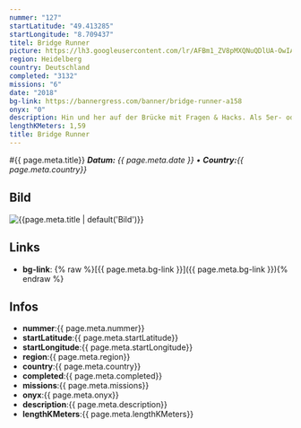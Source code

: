 ```yaml
---
nummer: "127"
startLatitude: "49.413285"
startLongitude: "8.709437"
titel: Bridge Runner
picture: https://lh3.googleusercontent.com/lr/AFBm1_ZV8pMXQNuQDlUA-OwIAYzdTc6P1t_w77Mhi5uHIh4WT0LbwyF3zcXXnR-tO2gOl9GG9yzsiN2twhiTmYIkHyy7WKlxDKD7FYDh4pboYqYmVaxtDYeG0pTqp5mIQUdCRKBbLb3Q9asjZfiApVBBLQqEsTN4fkhOB_TUA9CPGfuulw9f_6Xx9Lj-WUsy5L8xnk5H0zlThQFGYcyI3ogU_Un_Q6M6vqShRl2BopaBxyh1SAcoVeYFK0slDZ_ihZkx-KpG8j8BwrkCoR-drLWoj6ifKQS1-eA2O4b2Qka4nHHgg1t8eMg2ivLoUTaKTfVTxR_iBWB4HkrZMbguNV-uXFZWPNvSEEKrYUYtkErTSEDYrjsXPwUQKEeAfgTve-XdoMEa68nXkrU5R4VAZPO0up5uEic6oPBzYFthxtTzMs_SVlF194ndl8K6N_BlxoGokdMnhP1Q0IsfIHHJLzkFCj5pF0SGTXCCZGGcvmVNZI7oicse-_U6czE-PKh04pRCU1v_4vqR1Jn7yENBIHbfPVpixHZeyNWTKY2lY4lxsVFLBkFLdeU8WoJM_s9qJ-nAb-5vjRixAoI9kE02daNwYvUIpD9HWsQW12Q9F_nleKjicrMQP6LXbY3Karc1rK2Om1Y36Lyx0lfSTq_3a6Ba5--lFxh0W1ZllkkF64TnLtJZXpfVu29YwtWLivqGlpXFtS0SGAuWBC3fICRtYkIDJfOwPEnrK7MnuyIPdmmpGXWka6kUtwVfw_S9ZsovCV4NFUcsiVMNgPfN7lsYo047ZAlnA3krgO3ULXhYTf6SZbj8YxUmImc_fEeLEX-SVwIT6YkNojYK6088gQ8l6EDFxGjy3wwSXIQ
region: Heidelberg
country: Deutschland
completed: "3132"
missions: "6"
date: "2018"
bg-link: https://bannergress.com/banner/bridge-runner-a158
onyx: "0"
description: Hin und her auf der Brücke mit Fragen & Hacks. Als 5er- oder 6er-Mission spielbar. / Across the Old Bridge with hacks & questions. Can be played as 5- or 6-mission-set.
lengthKMeters: 1,59
title: Bridge Runner
---
```


#{{ page.meta.title}}
_**Datum:** {{ page.meta.date }} • **Country:**{{ page.meta.country}}_

## Bild
![{{page.meta.title | default('Bild')}}]({{page.meta.picture}})

## Links
- **bg-link**: {% raw %}[{{ page.meta.bg-link }}]({{ page.meta.bg-link }}){% endraw %}

## Infos
- **nummer**:{{ page.meta.nummer}}
- **startLatitude**:{{ page.meta.startLatitude}}
- **startLongitude**:{{ page.meta.startLongitude}}
- **region**:{{ page.meta.region}}
- **country**:{{ page.meta.country}}
- **completed**:{{ page.meta.completed}}
- **missions**:{{ page.meta.missions}}
- **onyx**:{{ page.meta.onyx}}
- **description**:{{ page.meta.description}}
- **lengthKMeters**:{{ page.meta.lengthKMeters}}

